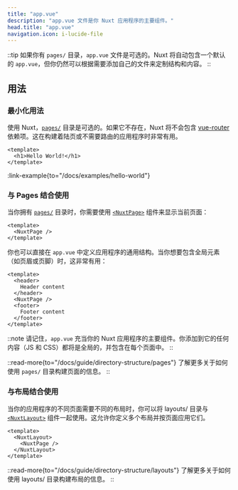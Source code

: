 ```yaml
---
title: "app.vue"
description: "app.vue 文件是你 Nuxt 应用程序的主要组件。"
head.title: "app.vue"
navigation.icon: i-lucide-file
---
```


::tip
如果你有 `pages/` 目录，`app.vue` 文件是可选的。Nuxt 将自动包含一个默认的 `app.vue`，但你仍然可以根据需要添加自己的文件来定制结构和内容。
::

## 用法

### 最小化用法

使用 Nuxt，[`pages/`](/docs/guide/directory-structure/pages) 目录是可选的。如果它不存在，Nuxt 将不会包含 [vue-router](https://router.vuejs.org) 依赖项。这在构建着陆页或不需要路由的应用程序时非常有用。

```vue [app.vue]
<template>
  <h1>Hello World!</h1>
</template>
```

:link-example{to="/docs/examples/hello-world"}

### 与 Pages 结合使用

当你拥有 [`pages/`](/docs/guide/directory-structure/pages) 目录时，你需要使用 [`<NuxtPage>`](/docs/api/components/nuxt-page) 组件来显示当前页面：

```vue [app.vue]
<template>
  <NuxtPage />
</template>
```

你也可以直接在 `app.vue` 中定义应用程序的通用结构。当你想要包含全局元素（如页眉或页脚）时，这非常有用：

```vue [app.vue]
<template>
  <header>
    Header content
  </header>
  <NuxtPage />
  <footer>
    Footer content
  </footer>
</template>
```

::note
请记住，`app.vue` 充当你的 Nuxt 应用程序的主要组件。你添加到它的任何内容（JS 和 CSS）都将是全局的，并包含在每个页面中。
::

::read-more{to="/docs/guide/directory-structure/pages"}
了解更多关于如何使用 `pages/` 目录构建页面的信息。
::

### 与布局结合使用

当你的应用程序的不同页面需要不同的布局时，你可以将 layouts/ 目录与 [`<NuxtLayout>`](/docs/api/components/nuxt-layout) 组件一起使用。这允许你定义多个布局并按页面应用它们。

```vue [app.vue]
<template>
  <NuxtLayout>
    <NuxtPage />
  </NuxtLayout>
</template>
```

::read-more{to="/docs/guide/directory-structure/layouts"}
  了解更多关于如何使用 layouts/ 目录构建布局的信息。
::

